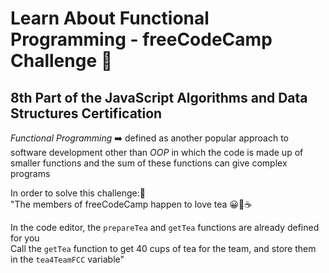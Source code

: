 # Learn About Functional Programming - freeCodeCamp Challenge 🚀
## 8th Part of the JavaScript Algorithms and Data Structures Certification 

*Functional Programming* ➡️ defined as another popular approach to software development other than *OOP* in which the code is made up of smaller functions and the sum of these functions can give complex programs

In order to solve this challenge:🎯<br>
"The members of freeCodeCamp happen to love tea 😀🍵☕

In the code editor, the `prepareTea` and `getTea` functions are already defined for you<br>
Call the `getTea` function to get 40 cups of tea for the team, and store them in the `tea4TeamFCC` variable"

